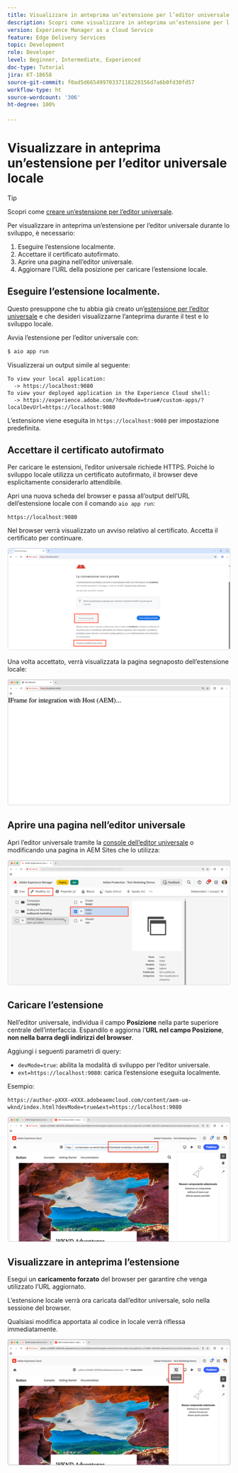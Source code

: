 ```yaml
---
title: Visualizzare in anteprima un’estensione per l’editor universale
description: Scopri come visualizzare in anteprima un’estensione per l’editor universale in esecuzione locale durante lo sviluppo.
version: Experience Manager as a Cloud Service
feature: Edge Delivery Services
topic: Development
role: Developer
level: Beginner, Intermediate, Experienced
doc-type: Tutorial
jira: KT-18658
source-git-commit: f0ad5d66549970337118220156d7a6b0fd30fd57
workflow-type: ht
source-wordcount: '306'
ht-degree: 100%

---
```



# Visualizzare in anteprima un’estensione per l’editor universale locale

>[!TIP]
> Scopri come [creare un’estensione per l’editor universale](https://developer.adobe.com/uix/docs/services/aem-universal-editor/).

Per visualizzare in anteprima un’estensione per l’editor universale durante lo sviluppo, è necessario:

1. Eseguire l’estensione localmente.
2. Accettare il certificato autofirmato.
3. Aprire una pagina nell’editor universale.
4. Aggiornare l’URL della posizione per caricare l’estensione locale.

## Eseguire l’estensione localmente.

Questo presuppone che tu abbia già creato un’[estensione per l’editor universale](https://developer.adobe.com/uix/docs/services/aem-universal-editor/) e che desideri visualizzarne l’anteprima durante il test e lo sviluppo locale.

Avvia l’estensione per l’editor universale con:

```bash
$ aio app run
```

Visualizzerai un output simile al seguente:

```
To view your local application:
  -> https://localhost:9080
To view your deployed application in the Experience Cloud shell:
  -> https://experience.adobe.com/?devMode=true#/custom-apps/?localDevUrl=https://localhost:9080
```

L’estensione viene eseguita in `https://localhost:9080` per impostazione predefinita.


## Accettare il certificato autofirmato

Per caricare le estensioni, l’editor universale richiede HTTPS. Poiché lo sviluppo locale utilizza un certificato autofirmato, il browser deve esplicitamente considerarlo attendibile.

Apri una nuova scheda del browser e passa all’output dell’URL dell’estensione locale con il comando `aio app run`:

```
https://localhost:9080
```

Nel browser verrà visualizzato un avviso relativo al certificato. Accetta il certificato per continuare.

![Accettare il certificato autofirmato](./assets/local-extension-preview/accept-certificate.png)

Una volta accettato, verrà visualizzata la pagina segnaposto dell’estensione locale:

![Estensione accessibile](./assets/local-extension-preview/extension-accessible.png)


## Aprire una pagina nell’editor universale

Apri l’editor universale tramite la [console dell’editor universale](https://experience.adobe.com/#/@myOrg/aem/editor/canvas/) o modificando una pagina in AEM Sites che lo utilizza:

![Aprire una pagina nell’editor universale](./assets/local-extension-preview/open-page-in-ue.png)


## Caricare l’estensione

Nell’editor universale, individua il campo **Posizione** nella parte superiore centrale dell’interfaccia. Espandilo e aggiorna l’**URL nel campo Posizione**, **non nella barra degli indirizzi del browser**.

Aggiungi i seguenti parametri di query:

* `devMode=true`: abilita la modalità di sviluppo per l’editor universale.
* `ext=https://localhost:9080`: carica l’estensione eseguita localmente.

Esempio:

```
https://author-pXXX-eXXX.adobeaemcloud.com/content/aem-ue-wknd/index.html?devMode=true&ext=https://localhost:9080
```

![Aggiornare l’URL della posizione dell’editor universale](./assets/local-extension-preview/update-location-url.png)


## Visualizzare in anteprima l’estensione

Esegui un **caricamento forzato** del browser per garantire che venga utilizzato l’URL aggiornato.

L’estensione locale verrà ora caricata dall’editor universale, solo nella sessione del browser.

Qualsiasi modifica apportata al codice in locale verrà riflessa immediatamente.

![Estensione locale caricata](./assets/local-extension-preview/extension-loaded.png)

